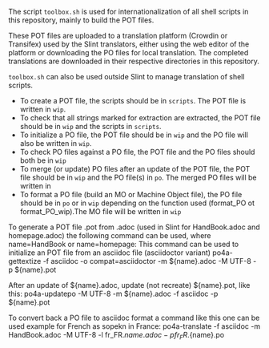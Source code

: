 The script `toolbox.sh` is used for internationalization of all shell scripts in this repository, mainly to build the POT files.

These POT files are uploaded to a translation platform (Crowdin or Transifex) used by the Slint
translators, either using the web editor of the platform or downloading the PO files for local
translation. The completed translations are downloaded in their respective directories in this
repository.

`toolbox.sh` can also be used outside Slint to manage translation of shell scripts.

* To create a POT file, the scripts should be in `scripts`. The POT file is written in `wip`.
* To check that all strings marked for extraction are extracted, the POT file should be in `wip` and the scripts in `scripts`.
* To initialize a PO file, the POT file should be in `wip` and the PO file will also be written in `wip`. 
* To check  PO files against a PO file, the POT file and the PO files should both be in `wip`
* To merge (or update) PO files after an update of the POT file, the POT file should be in `wip` and the PO file(s) in `po`. The merged PO files will be written in
* To format a PO file (build an MO or Machine Object file), the PO file should be in `po` or in `wip` depending on the function used (format_PO ot format_PO_wip).The MO file will be written in `wip`

To generate a POT file <name>.pot from <name>.adoc (used in Slint for HandBook.adoc and homepage.adoc) the following command can be used, where name=HandBook or name=homepage:
This command can be used to initialize an POT file from an asciidoc file (asciidoctor variant)
po4a-gettextize -f asciidoc -o compat=asciidoctor -m ${name}.adoc -M UTF-8  -p ${name}.pot

After an update of ${name}.adoc, update (not recreate) ${name}.pot, like this:
po4a-updatepo -M UTF-8 -m ${name}.adoc -f asciidoc -p ${name}.pot

To convert back a PO file to asciidoc format a command like this one can be used example for French as sopekn in France:
po4a-translate -f asciidoc -m HandBook.adoc -M UTF-8 -l fr_FR.${name}.adoc -p fr_FR.${name}.po

